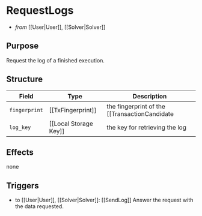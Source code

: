 # RequestLogs

<!-- --8<-- [start:blurb] -->
- _from_ [[User|User]], [[Solver|Solver]]

## Purpose

Request the log of a finished execution.

<!-- --8<-- [end:blurb] -->

<!-- --8<-- [start:details] -->

## Structure

<!-- This is mainly meant to specify which lock was acquired -->

| Field         | Type                  | Description                                                            |
|---------------|-----------------------|------------------------------------------------------------------------|
| `fingerprint` | [[TxFingerprint]]     | the fingerprint of the [[TransactionCandidate|TransactionCandidate]] for logs are requested |
| `log_key`     | [[Local Storage Key]] | the key for retrieving the log                                         |

## Effects

none

## Triggers

- to [[User|User]], [[Solver|Solver]]: [[SendLog]]
  Answer the request with the data requested.

<!-- --8<-- [end:details] -->
